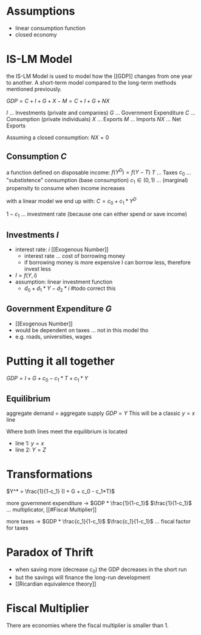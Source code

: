 # Assumptions
- linear consumption function
- closed economy

# IS-LM Model
the IS-LM Model is used to model how the [[GDP]] changes from one year to another. A short-term model compared to the long-term methods mentioned previously.

$GDP = C + I + G + X - M = C + I + G + NX$

$I$ ... Investments (private and companies)
$G$ ... Government Expenditure
$C$ ... Consumption (private individuals)
$X$ ... Exports
$M$ ... Imports
$NX$ ... Net Exports

Assuming a closed consumption: $NX = 0$

## Consumption $C$
a function defined on disposable income: $f(Y^D) = f(Y - T)$
$T$ ... Taxes
$c_0$ ... "substistence" consumption (base consumption)
$c_1 \in (0,1)$  ... (marginal) propensity to consume when income increases

with a linear model we end up with: $C = c_0 + c_1 * Y^D$

$1 - c_1$ ... investment rate (because one can either spend or save income)

## Investments $I$
- interest rate: $i$ [[Exogenous Number]]
	- interest rate ... cost of borrowing money
	- if borrowing money is more expensive I can borrow less, therefore invest less
- $I = f(Y, i)$
- assumption: linear investment function
	- $d_{0} + d_{1} * Y - d_{2}*i$  #todo correct this

## Government Expenditure $G$
- [[Exogenous Number]]
- would be dependent on taxes ... not in this model tho
- e.g. roads, universities, wages

# Putting it all together
$GDP = I + G +c_0 - c_1 * T + c_1 * Y$

## Equilibrium
aggregate demand = aggregate supply
$GDP = Y$
This will be a classic $y=x$ line

Where both lines meet the equilibrium is located
- line 1: $y = x$
- line 2: $Y = Z$

# Transformations
$Y^* = \frac{1}{1-c_1} (I + G + c_0 - c_1*T)$

more government expenditure -> $GDP * \frac{1}{1-c_1}$
$\frac{1}{1-c_1}$ ... multiplicator, [[#Fiscal Multiplier]]

more taxes -> $GDP * \frac{c_1}{1-c_1}$
$\frac{c_1}{1-c_1}$ ... fiscal factor for taxes

# Paradox of Thrift
- when saving more (decrease $c_0$) the GDP decreases in the short run
- but the savings will finance the long-run development
- [[Ricardian equivalence theory]]

# Fiscal Multiplier
There are economies where the fiscal multiplier is smaller than 1. 
